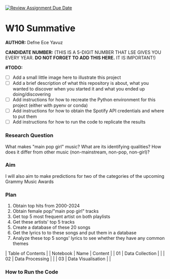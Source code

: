[![Review Assignment Due Date](https://classroom.github.com/assets/deadline-readme-button-22041afd0340ce965d47ae6ef1cefeee28c7c493a6346c4f15d667ab976d596c.svg)](https://classroom.github.com/a/bt9dKHiK)
# W10 Summative

**AUTHOR:** Defne Ece Yavuz

**CANDIDATE NUMBER:** (THIS IS A 5-DIGIT NUMBER THAT LSE GIVES YOU EVERY YEAR. **DO NOT FORGET TO ADD THIS HERE.** IT IS IMPORTANT!)

**\#TODO:**

- [ ] Add a small little image here to illustrate this project
- [ ] Add a brief description of what this repository is about, what you wanted to discover when you started it and what you ended up doing/discovering
- [ ] Add instructions for how to recreate the Python environment for this project (either with pyenv or conda)
- [ ] Add instructions for how to obtain the Spotify API credentials and where to put them
- [ ] Add instructions for how to run the code to replicate the results

### Research Question
What makes "main pop girl" music? What are its identifying qualities? How does it differ from other music (non-mainstream, non-pop, non-girl)?

### Aim

I will also aim to make predictions for two of the categories of the upcoming Grammy Music Awards

### Plan
1) Obtain top hits from 2000-2024
2) Obtain female pop/"main pop girl" tracks
3) Get top 5 most frequent artist on both playlists
4) Get these artists' top 5 tracks
5) Create a database of these 20 songs
6) Get the lyrics to to these songs and put them in a database
7) Analyze these top 5 songs' lyrics to see whether they have any common themes

| Table of Contents |
| Notebook | Name | Content |
| 01 | Data Collection |  |
| 02 | Data Processing |  |
| 03 | Data Visualisation |  |

### How to Run the Code